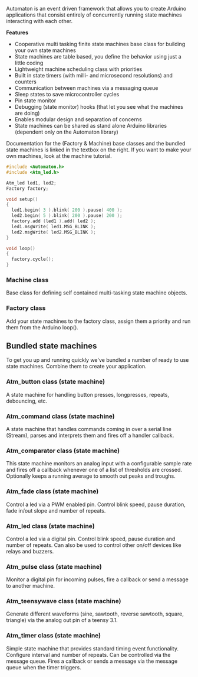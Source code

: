 
Automaton is an event driven framework that allows you to create Arduino applications that consist entirely of concurrently running state machines interacting with each other. 

**Features**
- Cooperative multi tasking finite state machines base class for building your own state machines 
- State machines are table based, you define the behavior using just a little coding
- Lightweight machine scheduling class with priorities 
- Built in state timers (with milli- and microsecond resolutions) and counters
- Communication between machines via a messaging queue
- Sleep states to save microcontroller cycles
- Pin state monitor
- Debugging (state monitor) hooks (that let you see what the machines are doing)
- Enables modular design and separation of concerns
- State machines can be shared as stand alone Arduino libraries (dependent only on the Automaton library)

Documentation for the (Factory & Machine) base classes and the bundled state machines is linked in the textbox on the right. If you want to make your own machines, look at the machine tutorial.

```c++
#include <Automaton.h>
#include <Atm_led.h>

Atm_led led1, led2;
Factory factory;

void setup() 
{
  led1.begin( 3 ).blink( 200 ).pause( 400 );
  led2.begin( 5 ).blink( 200 ).pause( 200 );
  factory.add (led1 ).add( led2 );
  led1.msgWrite( led1.MSG_BLINK );
  led2.msgWrite( led2.MSG_BLINK );
}

void loop() 
{
  factory.cycle();
}
```

### Machine class ###

Base class for defining self contained multi-tasking state machine objects.

### Factory class ###

Add your state machines to the factory class, assign them a priority and run them from the Arduino loop().

## Bundled state machines ##

To get you up and running quickly we've bundled a number of ready to use state machines. Combine them to create your application.

### Atm_button class (state machine) ###

A state machine for handling button presses, longpresses, repeats, debouncing, etc.

### Atm_command class (state machine) ###

A state machine that handles commands coming in over a serial line (Stream), parses and interprets them and fires off a handler callback.

### Atm_comparator class (state machine) ###

This state machine monitors an analog input with a configurable sample rate and fires off a callback whenever one of a list of thresholds are crossed. Optionally keeps a running average to smooth out peaks and troughs.

### Atm_fade class (state machine) ###

Control a led via a PWM enabled pin. Control blink speed, pause duration, fade in/out slope and number of repeats.

### Atm_led class (state machine) ###

Control a led via a digital pin. Control blink speed, pause duration and number of repeats. Can also be used to control other on/off devices like relays and buzzers.

### Atm_pulse class (state machine) ###

Monitor a digital pin for incoming pulses, fire a callback or send a message to another machine.

### Atm_teensywave class (state machine) ###

Generate different waveforms (sine, sawtooth, reverse sawtooth, square, triangle) via the analog out pin of a teensy 3.1. 

### Atm_timer class (state machine) ###

Simple state machine that provides standard timing event functionality. Configure interval and number of repeats. Can be controlled via the message queue. Fires a callback or sends a message via the message queue when the timer triggers.

